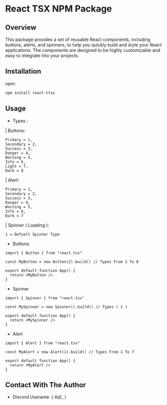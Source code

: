 # React TSX NPM Package

## Overview

This package provides a set of reusable React components, including buttons, alerts, and spinners, to help you quickly build and style your React applications. The components are designed to be highly customizable and easy to integrate into your projects.

## Installation

npm:
```bash
npm install react-ttsx
```


## Usage



- Types :

| Buttons:

    Primary = 1,
    Secondary = 2,
    Success = 3,
    Danger = 4,
    Warning = 5,
    Info = 6,
    Light = 7,
    Dark = 8

| Alert:

    Primary = 1,
    Secondary = 2,
    Success = 3,
    Danger = 4,
    Warning = 5,
    Info = 6,
    Dark = 7

| Spinner ( Loading ): 

    1 = Defualt Spinner Type




- Buttons:
```tsx
import { Button } from "react.tsx"

const MyButton = new Button(2).build() // Types From 1 To 8

export default function App() {
  return <MyButton />
}
```

- Spinner 
```tsx 
import { Spinner } from "react.tsx"

const MySpinner = new Spinner().build() // Types ( 1 )

export default function App() {
  return <MySpinner />
}
```


- Alert 
```tsx 
import { Alert } from "react.tsx"

const MyAlert = new Alert(1).build() // Types From 1 To 7

export default function App() {
  return <MyAlert />
}
```

## Contact With The Author

- Discord Userame: ( 4qf_ )
